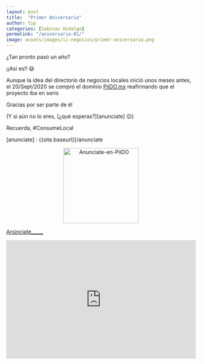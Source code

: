 ```yaml
---
layout: post
title:  "Primer Aniversario"
author: tip
categories: [Sabinas Hidalgo]
permalink: "/aniversario-01/"
image: assets/images/ii-negocios/pr1mer-aniversario.png
---
```


¿Tan pronto pasó un año?

¡¡Así es!! 😃

Aunque la idea del directorio de negocios locales inició unos meses antes, el 20/Sept/2020 se compró el dominio [PiiDO.mx][ii] reafirmando que el proyecto iba en serio

Gracias por ser parte de él 

(Y si aún no lo eres, [¿qué esperas?][anunciate] 😉)

Recuerda, #ConsumeLocal


[ii]: http://www.piido.mx/
[anunciate] : {{site.baseurl}}/anunciate


<!-- ===== 2da IMAGEN ===== --> 
<center>
    <img src="{{ site.baseurl }}/assets/images/ii/un-concepto-de.png" alt="Anunciate-en-PiiDO" style="height: 200px;"/>
</center>


<a href="{{site.baseurl}}/anunciate" class="btn btn-dark text-white px-5 btn-lg">Anúnciate_____</a>

<p><iframe style="width:100%;" height="315" src="https://www.youtube.com/embed/Cniqsc9QfDo?rel=0&amp;showinfo=0" frameborder="0" allowfullscreen></iframe></p>


